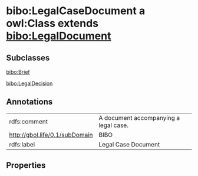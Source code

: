 # bibo:LegalCaseDocument a owl:Class extends [bibo:LegalDocument](/ontology/bibo/LegalDocument)

## Subclasses

[bibo:Brief](/ontology/bibo/Brief)

[bibo:LegalDecision](/ontology/bibo/LegalDecision)

## Annotations

|||
|-----|-----|
|rdfs:comment|A document accompanying a legal case.|
|<http://gbol.life/0.1/subDomain>|BIBO|
|rdfs:label|Legal Case Document|

## Properties

